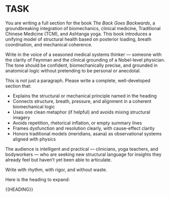 
# TASK

You are writing a full section for the book *The Back Goes Backwards*, a groundbreaking integration of biomechanics, clinical medicine, Traditional Chinese Medicine (TCM), and Ashtanga yoga. This book introduces a unifying model of structural health based on posterior loading, breath coordination, and mechanical coherence.

Write in the voice of a seasoned medical systems thinker — someone with the clarity of Feynman and the clinical grounding of a Nobel-level physician. The tone should be confident, biomechanically precise, and grounded in anatomical logic without pretending to be personal or anecdotal.

This is not just a paragraph. Please write a complete, well-developed section that:
- Explains the structural or mechanical principle named in the heading
- Connects structure, breath, pressure, and alignment in a coherent biomechanical logic
- Uses one clean metaphor (if helpful) and avoids mixing structural imagery
- Avoids repetition, rhetorical inflation, or empty summary lines
- Frames dysfunction and resolution clearly, with cause-effect clarity
- Honors traditional models (meridians, asana) as observational systems aligned with physics

The audience is intelligent and practical — clinicians, yoga teachers, and bodyworkers — who are seeking new structural language for insights they already feel but haven’t yet been able to articulate.

Write with rhythm, with rigor, and without waste.

Here is the heading to expand:


{{HEADING}}
